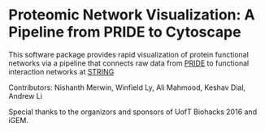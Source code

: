 # Proteomic Network Visualization: A Pipeline from PRIDE to Cytoscape

This software package provides rapid visualization of protein functional networks via a pipeline that connects raw data from [PRIDE](http://www.ebi.ac.uk/pride/archive/) to functional interaction networks at [STRING](http://string-db.org/)


Contributors: Nishanth Merwin, Winfield Ly, Ali Mahmood, Keshav Dial, Andrew Li

Special thanks to the organizors and sponsors of UofT Biohacks 2016 and iGEM.



